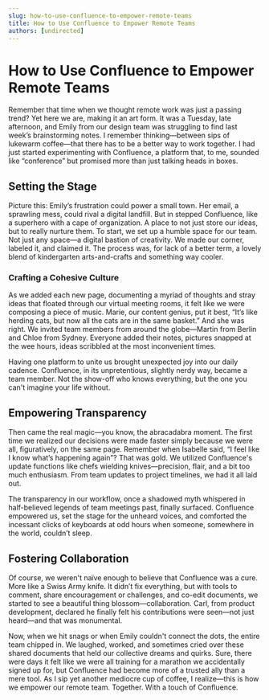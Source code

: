 ```yaml
---
slug: how-to-use-confluence-to-empower-remote-teams
title: How to Use Confluence to Empower Remote Teams
authors: [undirected]
---
```


# How to Use Confluence to Empower Remote Teams

Remember that time when we thought remote work was just a passing trend? Yet here we are, making it an art form. It was a Tuesday, late afternoon, and Emily from our design team was struggling to find last week’s brainstorming notes. I remember thinking—between sips of lukewarm coffee—that there has to be a better way to work together. I had just started experimenting with Confluence, a platform that, to me, sounded like “conference” but promised more than just talking heads in boxes.

## Setting the Stage

Picture this: Emily’s frustration could power a small town. Her email, a sprawling mess, could rival a digital landfill. But in stepped Confluence, like a superhero with a cape of organization. A place to not just store our ideas, but to really nurture them. To start, we set up a humble space for our team. Not just any space—a digital bastion of creativity. We made our corner, labeled it, and claimed it. The process was, for lack of a better term, a lovely blend of kindergarten arts-and-crafts and something way cooler.

### Crafting a Cohesive Culture

As we added each new page, documenting a myriad of thoughts and stray ideas that floated through our virtual meeting rooms, it felt like we were composing a piece of music. Marie, our content genius, put it best, “It’s like herding cats, but now all the cats are in the same basket.” And she was right. We invited team members from around the globe—Martin from Berlin and Chloe from Sydney. Everyone added their notes, pictures snapped at the wee hours, ideas scribbled at the most inconvenient times.

Having one platform to unite us brought unexpected joy into our daily cadence. Confluence, in its unpretentious, slightly nerdy way, became a team member. Not the show-off who knows everything, but the one you can't imagine your life without.

## Empowering Transparency

Then came the real magic—you know, the abracadabra moment. The first time we realized our decisions were made faster simply because we were all, figuratively, on the same page. Remember when Isabelle said, “I feel like I know what’s happening again”? That was gold. We utilized Confluence's update functions like chefs wielding knives—precision, flair, and a bit too much enthusiasm. From team updates to project timelines, we had it all laid out.

The transparency in our workflow, once a shadowed myth whispered in half-believed legends of team meetings past, finally surfaced. Confluence empowered us, set the stage for the unheard voices, and comforted the incessant clicks of keyboards at odd hours when someone, somewhere in the world, couldn’t sleep.

## Fostering Collaboration

Of course, we weren't naïve enough to believe that Confluence was a cure. More like a Swiss Army knife. It didn’t fix everything, but with tools to comment, share encouragement or challenges, and co-edit documents, we started to see a beautiful thing blossom—collaboration. Carl, from product development, declared he finally felt his contributions were seen—not just heard—and that was monumental.

Now, when we hit snags or when Emily couldn't connect the dots, the entire team chipped in. We laughed, worked, and sometimes cried over these shared documents that held our collective dreams and quirks. Sure, there were days it felt like we were all training for a marathon we accidentally signed up for, but Confluence had become more of a trusted ally than a mere tool. As I sip yet another mediocre cup of coffee, I realize—this is how we empower our remote team. Together. With a touch of Confluence.